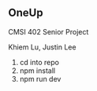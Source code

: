 ## OneUp

CMSI 402 Senior Project

Khiem Lu, Justin Lee

1) cd into repo 
2) npm install
3) npm run dev
